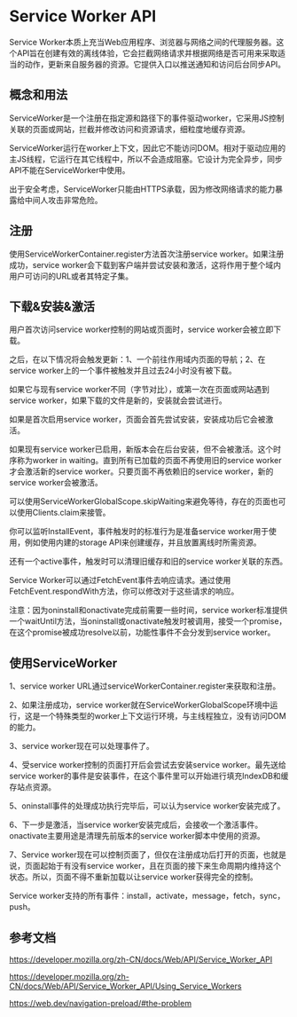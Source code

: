 # Service Worker API

Service Worker本质上充当Web应用程序、浏览器与网络之间的代理服务器。这个API旨在创建有效的离线体验，它会拦截网络请求并根据网络是否可用来采取适当的动作，更新来自服务器的资源。它提供入口以推送通知和访问后台同步API。

## 概念和用法

ServiceWorker是一个注册在指定源和路径下的事件驱动worker，它采用JS控制关联的页面或网站，拦截并修改访问和资源请求，细粒度地缓存资源。

ServiceWorker运行在worker上下文，因此它不能访问DOM。相对于驱动应用的主JS线程，它运行在其它线程中，所以不会造成阻塞。它设计为完全异步，同步API不能在ServiceWorker中使用。

出于安全考虑，ServiceWorker只能由HTTPS承载，因为修改网络请求的能力暴露给中间人攻击非常危险。

## 注册

使用ServiceWorkerContainer.register方法首次注册service worker。如果注册成功，service worker会下载到客户端并尝试安装和激活，这将作用于整个域内用户可访问的URL或者其特定子集。

## 下载&安装&激活

用户首次访问service worker控制的网站或页面时，service worker会被立即下载。

之后，在以下情况将会触发更新：1、一个前往作用域内页面的导航；2、在service worker上的一个事件被触发并且过去24小时没有被下载。

如果它与现有service worker不同（字节对比），或第一次在页面或网站遇到service worker，如果下载的文件是新的，安装就会尝试进行。

如果是首次启用service worker，页面会首先尝试安装，安装成功后它会被激活。

如果现有service worker已启用，新版本会在后台安装，但不会被激活。这个时序称为worker in waiting。直到所有已加载的页面不再使用旧的service worker才会激活新的service worker。只要页面不再依赖旧的service worker，新的service worker会被激活。

可以使用ServiceWorkerGlobalScope.skipWaiting来避免等待，存在的页面也可以使用Clients.claim来接管。

你可以监听InstallEvent，事件触发时的标准行为是准备service worker用于使用，例如使用内建的storage API来创建缓存，并且放置离线时所需资源。

还有一个active事件，触发时可以清理旧缓存和旧的service worker关联的东西。

Service Worker可以通过FetchEvent事件去响应请求。通过使用FetchEvent.respondWith方法，你可以修改对于这些请求的响应。

注意：因为oninstall和onactivate完成前需要一些时间，service worker标准提供一个waitUntil方法，当oninstall或onactivate触发时被调用，接受一个promise，在这个promise被成功resolve以前，功能性事件不会分发到service worker。

## 使用ServiceWorker

1、service worker URL通过serviceWorkerContainer.register来获取和注册。

2、如果注册成功，service worker就在ServiceWorkerGlobalScope环境中运行，这是一个特殊类型的worker上下文运行环境，与主线程独立，没有访问DOM的能力。

3、service worker现在可以处理事件了。

4、受service worker控制的页面打开后会尝试去安装service worker。最先送给service worker的事件是安装事件，在这个事件里可以开始进行填充IndexDB和缓存站点资源。

5、oninstall事件的处理成功执行完毕后，可以认为service worker安装完成了。

6、下一步是激活，当service worker安装完成后，会接收一个激活事件。onactivate主要用途是清理先前版本的service worker脚本中使用的资源。

7、Service worker现在可以控制页面了，但仅在注册成功后打开的页面，也就是说，页面起始于有没有service worker，且在页面的接下来生命周期内维持这个状态。所以，页面不得不重新加载以让service worker获得完全的控制。

Service worker支持的所有事件：install，activate，message，fetch，sync，push。




## 参考文档

https://developer.mozilla.org/zh-CN/docs/Web/API/Service_Worker_API

https://developer.mozilla.org/zh-CN/docs/Web/API/Service_Worker_API/Using_Service_Workers

https://web.dev/navigation-preload/#the-problem